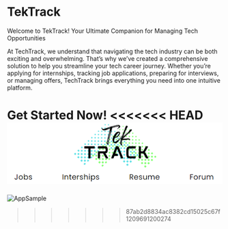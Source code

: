 # TekTrack
Welcome to TekTrack!
Your Ultimate Companion for Managing Tech Opportunities

At TechTrack, we understand that navigating the tech industry can be both exciting and overwhelming. That’s why we’ve created a comprehensive solution to help you streamline your tech career journey. Whether you’re applying for internships, tracking job applications, preparing for interviews, or managing offers, TechTrack brings everything you need into one intuitive platform.

Get Started Now!
<<<<<<< HEAD
![alt text](<app sample.png>)
=======

![AppSample](https://github.com/user-attachments/assets/0680d514-923d-4aec-9361-3eb44a135bcf)
>>>>>>> 87ab2d8834ac8382cd15025c67f1209691200274
